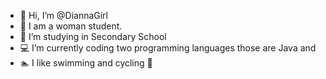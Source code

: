 - 👋 Hi, I’m @DiannaGirl
- 👩 I am a woman student.
- 🏫 I’m studying in Secondary School
- 💻 I’m currently coding two programming languages those are Java and 
- 🏊 I like swimming and cycling 🚴


